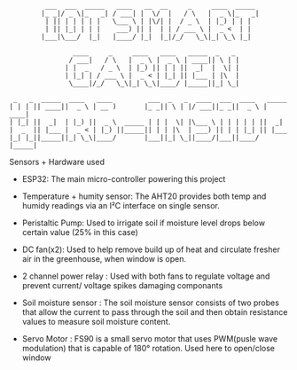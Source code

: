 
             ___  ___  _____   ____   __  __     _     ____  _____ 
            |_ _|/ _ \|_   _| / ___| |  \/  |   / \   |  _ \|_   _|
             | || | | | | |   \___ \ | |\/| |  / _ \  | |_) | | |  
             | || |_| | | |    ___) || |  | | / ___ \ |  _ <  | |  
            |___|\___/  |_|   |____/ |_|  |_|/_/   \_\|_| \_\ |_|  
                                                                   
                    ____     _     ____   ____   _____  _   _ 
                   / ___|   / \   |  _ \ |  _ \ | ____|| \ | |
                  | |  _   / _ \  | |_) || | | ||  _|  |  \| |
                  | |_| | / ___ \ |  _ < | |_| || |___ | |\  |
                   \____|/_/   \_\|_| \_\|____/ |_____||_| \_|
                                                              
     _   _  _____  ____   ____         ___  _   _  ____  ___  ____   _____ 
    | | | || ____||  _ \ | __ )       |_ _|| \ | |/ ___||_ _||  _ \ | ____|
    | |_| ||  _|  | |_) ||  _ \  _____ | | |  \| |\___ \ | | | | | ||  _|  
    |  _  || |___ |  _ < | |_) ||_____|| | | |\  | ___) || | | |_| || |___ 
    |_| |_||_____||_| \_\|____/       |___||_| \_||____/|___||____/ |_____|
     




Sensors + Hardware used

- ESP32:
    The main micro-controller powering this project

- Temperature + humity sensor:
    The AHT20 provides both temp and humidy readings via an I²C interface on single sensor.

- Peristaltic Pump:
    Used to irrigate soil if moisture level drops below certain value (25% in this case)

- DC fan(x2):
    Used to help remove build up of heat and circulate fresher air in the greenhouse, when window is open. 

- 2 channel power relay :
    Used with both fans to regulate voltage and prevent current/ voltage spikes damaging componants

- Soil moisture sensor :
    The soil moisture sensor consists of two probes that allow the current to pass through the soil and then obtain resistance
    values to measure soil moisture content.

- Servo Motor : 
    FS90 is a small servo motor that uses PWM(pusle wave modulation) that is capable of 180° rotation. Used here to open/close window 



